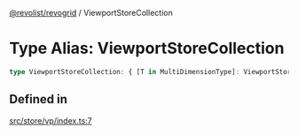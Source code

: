[@revolist/revogrid](README.md) / ViewportStoreCollection

# Type Alias: ViewportStoreCollection

```ts
type ViewportStoreCollection: { [T in MultiDimensionType]: ViewportStore };
```

## Defined in

[src/store/vp/index.ts:7](https://github.com/revolist/revogrid/blob/2bbd565b6ba0fbdf72ee22dd6361908f69d8c6e1/src/store/vp/index.ts#L7)

